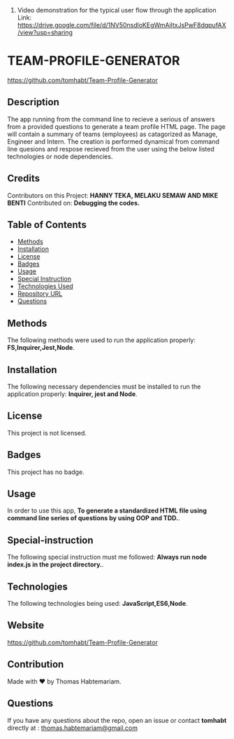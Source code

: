 1. Video demonstration for the typical user flow through the application 
Link: https://drive.google.com/file/d/1NV50nsdloKEgWmAjltxJsPwF8dqpufAX/view?usp=sharing


  # TEAM-PROFILE-GENERATOR
 https://github.com/tomhabt/Team-Profile-Generator

  ## Description
  The app running from the command line to recieve a serious of answers from a provided questions to generate a team profile HTML page. The page will contain a summary of teams (employees) as catagorized as Manage, Engineer and Intern. The creation is performed dynamical from command line quesions and respose recieved from the user using the below listed technologies or node dependencies.
   
  ## Credits
  Contributors on this Project: **HANNY TEKA, MELAKU SEMAW AND MIKE BENTI**     Contributed on: **Debugging the codes.**
  ## Table of Contents 
  * [Methods](#methods) 
  * [Installation](#installation) 
  * [License](#license) 
  * [Badges](#badges) 
  * [Usage](#usage) 
  * [Special Instruction](#special-instruction)
  * [Technologies Used](#technologies)
  * [Repository URL](#website)
  * [Questions](#questions)
  
  ## Methods
  The following methods were used to run the application properly: **FS,Inquirer,Jest,Node**.
   
  ## Installation
  The following necessary dependencies must be installed to run the application properly: **Inquirer, jest and Node**. 
  ## License
  This project is not licensed.  

  ## Badges
  This project has no badge.
  
  ## Usage
  In order to use this app, **To generate a standardized HTML file using command line series of questions by using OOP and TDD.**.
   
  ## Special-instruction
  The following special instruction must me followed: **Always run node index.js in the project directory.**.
  ## Technologies 
  The following technologies being used: **JavaScript,ES6,Node**.
  ## Website
  https://github.com/tomhabt/Team-Profile-Generator
  ## Contribution
  Made with ❤️ by Thomas Habtemariam.
  ## Questions
  If you have any questions about the repo, open an issue or contact **tomhabt** directly at : thomas.habtemariam@gmail.com
